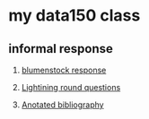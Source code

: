 # my data150 class

## informal response

1. [blumenstock response](https://azhao02.github.io/DATA150-azhao02/Response.html)

2. [Lightining round questions](https://azhao02.github.io/DATA150-azhao02/Lightningquestions.html)

3. [Anotated bibliography](https://azhao02.github.io/DATA150-azhao02/Anotatedbib.html)

